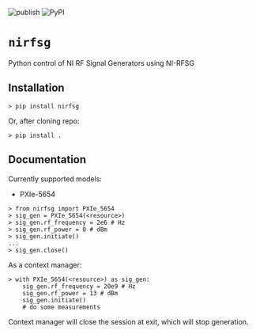 ![publish](https://github.com/l-johnston/nirfsg/workflows/publish/badge.svg)
![PyPI](https://img.shields.io/pypi/v/nirfsg?style=plastic)
# `nirfsg`
Python control of NI RF Signal Generators using NI-RFSG

## Installation

    > pip install nirfsg

Or, after cloning repo:

    > pip install .

## Documentation
Currently supported models:
- PXIe-5654


```
> from nirfsg import PXIe_5654
> sig_gen = PXIe_5654(<resource>)
> sig_gen.rf_frequency = 2e6 # Hz
> sig_gen.rf_power = 0 # dBm
> sig_gen.initiate()
...
> sig_gen.close()
```

As a context manager:

```
> with PXIe_5654(<resource>) as sig_gen:
    sig_gen.rf_frequency = 20e9 # Hz
    sig_gen.rf_power = 13 # dBm
    sig_gen.initiate()
    # do some measurements
```

Context manager will close the session at exit, which will stop generation.
